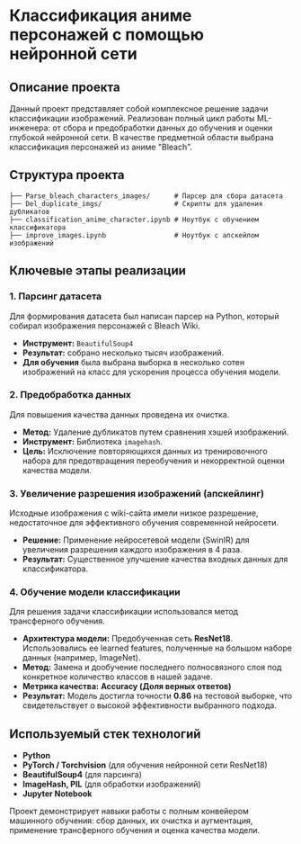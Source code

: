 # Классификация аниме персонажей с помощью нейронной сети

## Описание проекта

Данный проект представляет собой комплексное решение задачи классификации изображений. Реализован полный цикл работы ML-инженера: от сбора и предобработки данных до обучения и оценки глубокой нейронной сети. В качестве предметной области выбрана классификация персонажей из аниме "Bleach".

## Структура проекта

```
├── Parse_bleach_characters_images/      # Парсер для сбора датасета
├── Del_duplicate_imgs/                  # Скрипты для удаления дубликатов
├── classification_anime_character.ipynb # Ноутбук с обучением классификатора
├── improve_images.ipynb                 # Ноутбук с апскейлом изображений
```

## Ключевые этапы реализации

### 1. Парсинг датасета
Для формирования датасета был написан парсер на Python, который собирал изображения персонажей с Bleach Wiki.
*   **Инструмент:** `BeautifulSoup4`
*   **Результат:** собрано несколько тысяч изображений.
*   **Для обучения** была выбрана выборка в несколько сотен изображений на класс для ускорения процесса обучения модели.

### 2. Предобработка данных
Для повышения качества данных проведена их очистка.
*   **Метод:** Удаление дубликатов путем сравнения хэшей изображений.
*   **Инструмент:** Библиотека `imagehash`.
*   **Цель:** Исключение повторяющихся данных из тренировочного набора для предотвращения переобучения и некорректной оценки качества модели.

### 3. Увеличение разрешения изображений (апскейлинг)
Исходные изображения с wiki-сайта имели низкое разрешение, недостаточное для эффективного обучения современной нейросети.
*   **Решение:** Применение нейросетевой модели (SwinIR) для увеличения разрешения каждого изображения в 4 раза.
*   **Результат:** Существенное улучшение качества входных данных для классификатора.

### 4. Обучение модели классификации
Для решения задачи классификации использовался метод трансферного обучения.
*   **Архитектура модели:** Предобученная сеть **ResNet18**. Использовались ее learned features, полученные на большом наборе данных (например, ImageNet).
*   **Метод:** Замена и дообучение последнего полносвязного слоя под конкретное количество классов в нашей задаче.
*   **Метрика качества:** **Accuracy (Доля верных ответов)**
*   **Результат:** Модель достигла точности **0.86** на тестовой выборке, что свидетельствует о высокой эффективности выбранного подхода.

## Используемый стек технологий

*   **Python**
*   **PyTorch / Torchvision** (для обучения нейронной сети ResNet18)
*   **BeautifulSoup4** (для парсинга)
*   **ImageHash, PIL** (для обработки изображений)
*   **Jupyter Notebook**

Проект демонстрирует навыки работы с полным конвейером машинного обучения: сбор данных, их очистка и аугментация, применение трансферного обучения и оценка качества модели.
